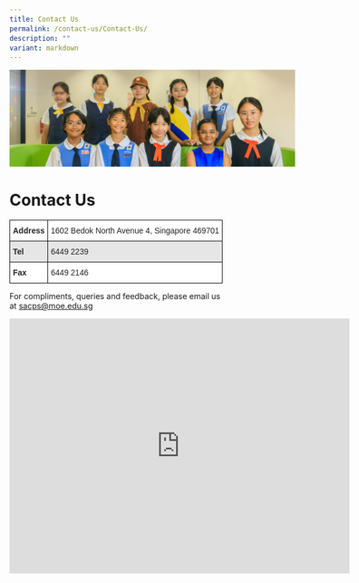 ```yaml
---
title: Contact Us
permalink: /contact-us/Contact-Us/
description: ""
variant: markdown
---
```

![](/images/Web_banners/webbanner2024_11.jpg)


Contact Us
==========


<style type="text/css">
.tg  {border-collapse:collapse;border-spacing:0;}
.tg td{border-color:black;border-style:solid;border-width:1px;font-family:Arial, sans-serif;font-size:14px;
  overflow:hidden;padding:10px 5px;word-break:normal;}
.tg th{border-color:black;border-style:solid;border-width:1px;font-family:Arial, sans-serif;font-size:14px;
  font-weight:normal;overflow:hidden;padding:10px 5px;word-break:normal;}
.tg .tg-l2bf{background-color:#FFF;color:#222;font-weight:bold;text-align:left;vertical-align:top}
.tg .tg-h5mn{background-color:#E6E6E6;color:#222;text-align:left;vertical-align:middle}
.tg .tg-1ppo{background-color:#FFF;color:#222;text-align:left;vertical-align:middle}
.tg .tg-rs0e{background-color:#E6E6E6;color:#222;font-weight:bold;text-align:left;vertical-align:top}
</style>
<table class="tg">
<thead>
  <tr>
    <th class="tg-l2bf"><span style="font-weight:bold">Address</span></th>
    <th class="tg-1ppo">1602 Bedok North Avenue 4, Singapore 469701</th>
  </tr>
</thead>
<tbody>
  <tr>
    <td class="tg-rs0e"><span style="font-weight:bold">Tel</span></td>
    <td class="tg-h5mn">6449 2239</td>
  </tr>
  <tr>
    <td class="tg-l2bf"><span style="font-weight:bold">Fax</span></td>
    <td class="tg-1ppo">6449 2146</td>
  </tr>
</tbody>
</table>


For compliments, queries and feedback, please email us at&nbsp;[sacps@moe.edu.sg](mailto:sacps@moe.edu.sg)


<iframe loading="lazy" allowfullscreen="" style="border:0;" height="450" width="600" src="https://www.google.com/maps/embed?pb=!1m18!1m12!1m3!1d3988.7355777960743!2d103.93718278987382!3d1.3348531589097201!2m3!1f0!2f0!3f0!3m2!1i1024!2i768!4f13.1!3m3!1m2!1s0x31da3d3772e47d49%3A0xd77bf051a84df9a4!2s1602%20Bedok%20North%20Ave%204%2C%20Singapore%20469701!5e0!3m2!1sen!2ssg!4v1673954364465!5m2!1sen!2ssg"></iframe>